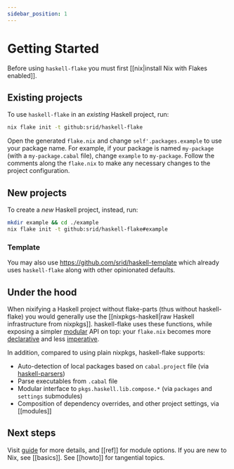 ```yaml
---
sidebar_position: 1
---
```


# Getting Started

Before using `haskell-flake` you must first [[nix|install Nix with Flakes enabled]].

## Existing projects

To use `haskell-flake` in an *existing* Haskell project, run:

```bash
nix flake init -t github:srid/haskell-flake
```

Open the generated `flake.nix` and change `self'.packages.example` to use your package name. For example, if your package is named `my-package` (with a `my-package.cabal` file), change `example` to `my-package`. Follow the comments along the `flake.nix` to make any necessary changes to the project configuration.

## New projects

To create a *new* Haskell project, instead, run:

```bash
mkdir example && cd ./example
nix flake init -t github:srid/haskell-flake#example
```

### Template

You may also use https://github.com/srid/haskell-template which already uses `haskell-flake` along with other opinionated defaults.

## Under the hood

When nixifying a Haskell project without flake-parts (thus without haskell-flake) you would generally use the [[nixpkgs-haskell|raw Haskell infrastructure from nixpkgs]]. haskell-flake uses these functions, while exposing a simpler [modular](https://nixos.wiki/wiki/NixOS_modules) API on top: your `flake.nix` becomes more [declarative](https://github.com/srid/haskell-template/blob/304fb5a1adfb25c7691febc15911b588a364a5f7/flake.nix#L27-L39) and less [imperative](https://github.com/srid/haskell-template/blob/3fc6858830ecee3d2fe1dfe9a8bfa2047cf561ac/flake.nix#L20-L79).

In addition, compared to using plain nixpkgs, haskell-flake supports:

- Auto-detection of local packages based on `cabal.project` file (via [haskell-parsers](https://github.com/srid/haskell-flake/tree/master/nix/haskell-parsers))
- Parse executables from `.cabal` file 
- Modular interface to `pkgs.haskell.lib.compose.*` (via `packages` and `settings` submodules)
- Composition of dependency overrides, and other project settings, via [[modules]]

## Next steps

Visit [guide](../guide) for more details, and [[ref]] for module options. If you are new to Nix, see [[basics]]. See [[howto]] for tangential topics.
